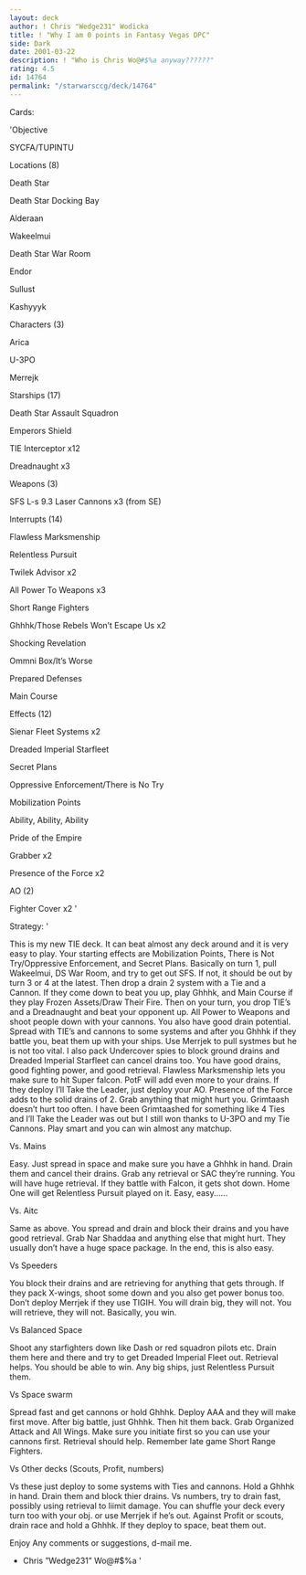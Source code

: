```yaml
---
layout: deck
author: ! Chris "Wedge231" Wodicka
title: ! "Why I am 0 points in Fantasy Vegas DPC"
side: Dark
date: 2001-03-22
description: ! "Who is Chris Wo@#$%a anyway??????"
rating: 4.5
id: 14764
permalink: "/starwarsccg/deck/14764"
---
```

Cards: 

'Objective 

SYCFA/TUPINTU 


Locations (8) 

Death Star 

Death Star Docking Bay 

Alderaan 

Wakeelmui 

Death Star War Room 

Endor 

Sullust 

Kashyyyk 


Characters (3) 

Arica 

U-3PO 

Merrejk 


Starships (17) 

Death Star Assault Squadron 

Emperors Shield 

TIE Interceptor x12 

Dreadnaught x3 


Weapons (3) 

SFS L-s 9.3 Laser Cannons x3 (from SE) 


Interrupts (14) 

Flawless Marksmenship 

Relentless Pursuit 

Twilek Advisor x2 

All Power To Weapons x3 

Short Range Fighters 

Ghhhk/Those Rebels Won&#8217;t Escape Us x2

Shocking Revelation 

Ommni Box/It&#8217;s Worse 

Prepared Defenses 

Main Course


Effects (12) 

Sienar Fleet Systems x2 

Dreaded Imperial Starfleet 

Secret Plans 

Oppressive Enforcement/There is No Try 

Mobilization Points 

Ability, Ability, Ability 

Pride of the Empire 

Grabber x2 

Presence of the Force x2


AO (2) 

Fighter Cover x2  '

Strategy: '

This is my new TIE deck. It can beat almost any deck around and it is very easy to play. Your starting effects are Mobilization Points, There is Not Try/Oppressive Enforcement, and Secret Plans. Basically on turn 1, pull Wakeelmui, DS War Room, and try to get out SFS. If not, it should be out by turn 3 or 4 at the latest. Then drop a drain 2 system with a Tie and a Cannon. If they come down to beat you up, play Ghhhk, and Main Course if they play Frozen Assets/Draw Their Fire. Then on your turn, you drop TIE’s and a Dreadnaught and beat your opponent up. All Power to Weapons and shoot people down with your cannons. You also have good drain potential. Spread with TIE’s and cannons to some systems and after you Ghhhk if they battle you, beat them up with your ships. Use Merrjek to pull systmes but he is not too vital. I also pack Undercover spies to block ground drains and Dreaded Imperial Starfleet can cancel drains too. You have good drains, good fighting power, and good retrieval. Flawless Marksmenship lets you make sure to hit Super falcon. PotF will add even more to your drains. If they deploy I’ll Take the Leader, just deploy your AO. Presence of the Force adds to the solid drains of 2. Grab anything that might hurt you. Grimtaash doesn’t hurt too often. I have been Grimtaashed for something like 4 Ties and I’ll Take the Leader was out but I still won thanks to U-3PO and my Tie Cannons. Play smart and you can win almost any matchup.


Vs. Mains 

Easy. Just spread in space and make sure you have a Ghhhk in hand. Drain them and cancel their drains. Grab any retrieval or SAC they’re running. You will have huge retrieval. If they battle with Falcon, it gets shot down. Home One will get Relentless Pursuit played on it. Easy, easy......


Vs. Aitc

Same as above. You spread and drain and block their drains and you have good retrieval. Grab Nar Shaddaa and anything else that might hurt. They usually don’t have a huge space package. In the end, this is also easy.


Vs Speeders

You block their drains and are retrieving for anything that gets through. If they pack X-wings, shoot some down and you also get power bonus too. Don’t deploy Merrjek if they use TIGIH. You will drain big, they will not. You will retrieve, they will not. Basically, you win. 


Vs Balanced Space

Shoot any starfighters down like Dash or red squadron pilots etc. Drain them here and there and try to get Dreaded Imperial Fleet out. Retrieval helps. You should be able to win. Any big ships, just Relentless Pursuit them. 


Vs Space swarm

Spread fast and get cannons or hold Ghhhk. Deploy AAA and they will make first move. After big battle, just Ghhhk. Then hit them back. Grab Organized Attack and All Wings. Make sure you initiate first so you can use your cannons first. Retrieval should help. Remember late game Short Range Fighters. 


Vs Other decks (Scouts, Profit, numbers)

Vs these just deploy to some systems with Ties and cannons. Hold a Ghhhk in hand. Drain them and block thier drains. Vs numbers, try to drain fast, possibly using retrieval to liimit damage. You can shuffle your deck every turn too with your obj. or use Merrjek if he’s out. Against Profit or scouts, drain race and hold a Ghhhk. If they deploy to space, beat them out.



Enjoy Any comments or suggestions, d-mail me.



- Chris ”Wedge231” Wo@#$%a     '
